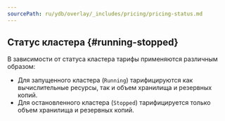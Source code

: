 ```yaml
---
sourcePath: ru/ydb/overlay/_includes/pricing/pricing-status.md
---
```

## Статус кластера {#running-stopped}

В зависимости от статуса кластера тарифы применяются различным образом:

* Для запущенного кластера (`Running`) тарифицируются как вычислительные ресурсы, так и объем хранилища и резервных копий.
* Для остановленного кластера (`Stopped`) тарифицируется только объем хранилища и резервных копий.
